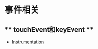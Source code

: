 # 事件相关
## ** touchEvent和keyEvent **
* [Instrumentation](https://github.com/AndBird/MyNote/tree/master/android/api/Instrumentation.md)
